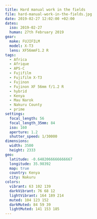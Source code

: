 ```yaml
---
title: Hard manual work in the fields
file: hard-manual-work-in-the-fields.jpg
date: 2019-02-27 12:02:00 +02:00
dates:
  iso: 2019-02-27
  human: 27th February 2019
gear:
  make: FUJIFILM
  model: X-T3
  lens: XF56mmF1.2 R
tags:
  - Africa
  - Afrique
  - APS-C
  - Fujifilm
  - Fujifilm X-T3
  - Fujinon
  - Fujinon XF 56mm f/1.2 R
  - hybrid
  - Kenya
  - Mau Narok
  - Nakuru County
  - prime
settings:
  focal_length: 56
  focal_length_35mm: 84
  iso: 160
  aperture: 1.2
  shutter_speed: 1/30000
dimensions:
  width: 3500
  height: 2333
geo:
  latitude: -0.6482066666666667
  longitude: 35.98392
  map: true
  country: Kenya
  city: Nakuru
colors:
  vibrant: 63 102 139
  darkVibrant: 76 68 12
  lightVibrant: 164 189 214
  muted: 104 123 152
  darkMuted: 84 59 39
  lightMuted: 141 153 185
---
```



